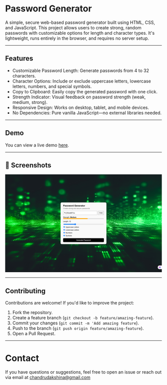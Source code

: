# Password Generator
A simple, secure web-based password generator built using HTML, CSS, and JavaScript. This project allows users to create strong, random passwords with customizable options for length and character types.
It's lightweight, runs entirely in the browser, and requires no server setup.

---

## Features

- Customizable Password Length: Generate passwords from 4 to 32 characters.
- Character Options: Include or exclude uppercase letters, lowercase letters, numbers, and special symbols.
- Copy to Clipboard: Easily copy the generated password with one click.
- Strength Indicator: Visual feedback on password strength (weak, medium, strong).
- Responsive Design: Works on desktop, tablet, and mobile devices.
- No Dependencies: Pure vanilla JavaScript—no external libraries needed.

---

## Demo
You can view a live demo [here](https://chandrueswaran.github.io/Password_generator/).

---

## 📸 Screenshots  
 
![ScreenShot - Demo](pass_screen.png)

---

## Contributing
Contributions are welcome! If you'd like to improve the project:

1. Fork the repository.
2. Create a feature branch (`git checkout -b feature/amazing-feature`).
3. Commit your changes (`git commit -m 'Add amazing feature`).
4. Push to the branch (`git push origin feature/amazing-feature`).
5. Open a Pull Request.

---

# Contact
If you have questions or suggestions, feel free to open an issue or reach out via email at [chandrudakshina@gmail.com](mailto:chandrudakshina@gmail.com)
